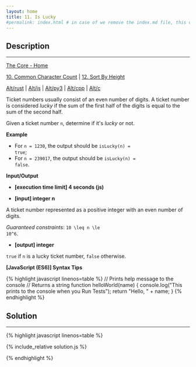 ```yaml
---
layout: home
title: 11. Is Lucky
#permalink: index.html # in case of we remove the index.md file, this doc will be the index page
---
```


<div class="row">
<div class="columnStmt" markdown="1">

## Description
------

[The Core - Home](../../code-signal-arcade-thecore/README.html)

[10. Common Character Count](../10_commonCharacterCount/README.html)  | [12. Sort By Height](../12_sortByHeight/README.html)

[Alt/rust](./Alt_rust/README.md) | [Alt/js](./Alt_js/README.html) | [Alt/py3](./Alt_py3/README.md) | [Alt/cpp](./Alt_cpp/README.md) | [Alt/c](./Alt_c/README.md)

Ticket numbers usually consist of an even number of digits. A ticket number is considered *lucky* if the sum of the first half of the digits is equal to the sum of the second half.

Given a ticket number <code>n</code>, determine if it's *lucky* or not.

**Example**

* For <code>n = 1230</code>, the output should be
<code>isLucky(n) = true</code>;
* For <code>n = 239017</code>, the output should be
<code>isLucky(n) = false</code>.

**Input/Output**

* **[execution time limit] 4 seconds (js)**

* **[input] integer n**

A ticket number represented as a positive integer with an even number of digits.

*Guaranteed constraints*:
<code type='math/tex'>10 \leq n \le 10^6</code>.

* **[output] integer**

<code>true</code> if <code>n</code> is a lucky ticket number, <code>false</code> otherwise.

**[JavaScript (ES6)] Syntax Tips**

{% highlight javascript linenos=table %}
// Prints help message to the console
// Returns a string
function helloWorld(name) {
    console.log("This prints to the console when you Run Tests");
    return "Hello, " + name;
}
{% endhighlight %}

</div>
<div class="columnSol" markdown="1">

## Solution
------

{% highlight javascript linenos=table %}

{% include_relative solution.js %}

{% endhighlight %}

</div>
</div>